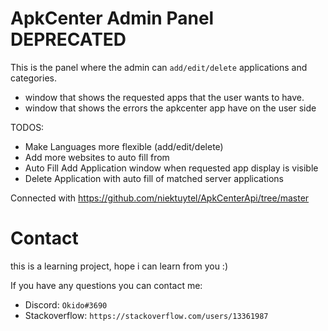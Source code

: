 # ApkCenter Admin Panel DEPRECATED

This is the panel where the admin can `add/edit/delete` applications and categories.
- window that shows the requested apps that the user wants to have.
- window that shows the errors the apkcenter app have on the user side

TODOS:
- Make Languages more flexible (add/edit/delete)
- Add more websites to auto fill from
- Auto Fill Add Application window when requested app display is visible 
- Delete Application with auto fill of matched server applications

Connected with https://github.com/niektuytel/ApkCenterApi/tree/master

# Contact
this is a learning project, hope i can learn from you :)

If you have any questions you can contact me:
- Discord: `Okido#3690`
- Stackoverflow: `https://stackoverflow.com/users/13361987`
